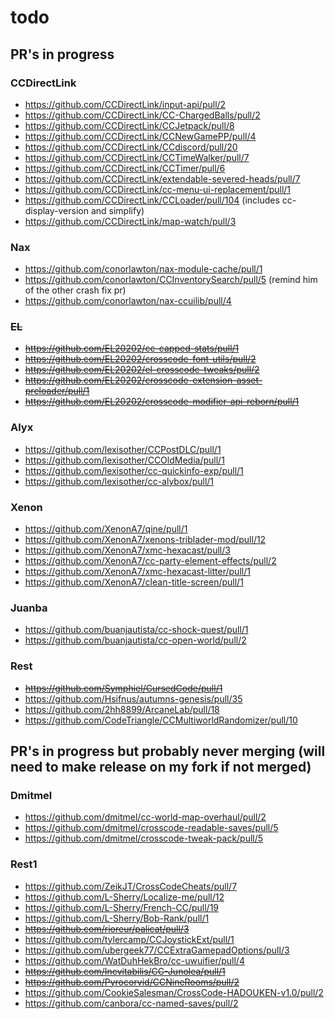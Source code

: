 <!-- markdownlint-disable MD013 MD034 -->

# todo

## PR's in progress

### CCDirectLink

- https://github.com/CCDirectLink/input-api/pull/2
- https://github.com/CCDirectLink/CC-ChargedBalls/pull/2
- https://github.com/CCDirectLink/CCJetpack/pull/8
- https://github.com/CCDirectLink/CCNewGamePP/pull/4
- https://github.com/CCDirectLink/CCdiscord/pull/20
- https://github.com/CCDirectLink/CCTimeWalker/pull/7
- https://github.com/CCDirectLink/CCTimer/pull/6
- https://github.com/CCDirectLink/extendable-severed-heads/pull/7
- https://github.com/CCDirectLink/cc-menu-ui-replacement/pull/1
- https://github.com/CCDirectLink/CCLoader/pull/104 (includes cc-display-version and simplify)
- https://github.com/CCDirectLink/map-watch/pull/3

### Nax

- https://github.com/conorlawton/nax-module-cache/pull/1
- https://github.com/conorlawton/CCInventorySearch/pull/5 (remind him of the other crash fix pr)
- https://github.com/conorlawton/nax-ccuilib/pull/4

### ~~EL~~

- ~~https://github.com/EL20202/cc-capped-stats/pull/1~~
- ~~https://github.com/EL20202/crosscode-font-utils/pull/2~~
- ~~https://github.com/EL20202/el-crosscode-tweaks/pull/2~~
- ~~https://github.com/EL20202/crosscode-extension-asset-preloader/pull/1~~
- ~~https://github.com/EL20202/crosscode-modifier-api-reborn/pull/1~~

### Alyx

- https://github.com/lexisother/CCPostDLC/pull/1
- https://github.com/lexisother/CCOldMedia/pull/1
- https://github.com/lexisother/cc-quickinfo-exp/pull/1
- https://github.com/lexisother/cc-alybox/pull/1

### Xenon

- https://github.com/XenonA7/qine/pull/1
- https://github.com/XenonA7/xenons-triblader-mod/pull/12
- https://github.com/XenonA7/xmc-hexacast/pull/3
- https://github.com/XenonA7/cc-party-element-effects/pull/2
- https://github.com/XenonA7/xmc-hexacast-litter/pull/1
- https://github.com/XenonA7/clean-title-screen/pull/1

### Juanba

- https://github.com/buanjautista/cc-shock-quest/pull/1
- https://github.com/buanjautista/cc-open-world/pull/2

### Rest

- ~~https://github.com/Symphiel/CursedCode/pull/1~~
- https://github.com/Hsifnus/autumns-genesis/pull/35
- https://github.com/2hh8899/ArcaneLab/pull/18
- https://github.com/CodeTriangle/CCMultiworldRandomizer/pull/10

## PR's in progress but probably never merging (will need to make release on my fork if not merged)

### Dmitmel

- https://github.com/dmitmel/cc-world-map-overhaul/pull/2
- https://github.com/dmitmel/crosscode-readable-saves/pull/5
- https://github.com/dmitmel/crosscode-tweak-pack/pull/5

### Rest1

- https://github.com/ZeikJT/CrossCodeCheats/pull/7
- https://github.com/L-Sherry/Localize-me/pull/12
- https://github.com/L-Sherry/French-CC/pull/19
- https://github.com/L-Sherry/Bob-Rank/pull/1
- ~~https://github.com/rioreur/palicat/pull/3~~
- https://github.com/tylercamp/CCJoystickExt/pull/1
- https://github.com/ubergeek77/CCExtraGamepadOptions/pull/3
- https://github.com/WatDuhHekBro/cc-uwuifier/pull/4
- ~~https://github.com/Inevitabilis/CC-Junolea/pull/1~~
- ~~https://github.com/Pyrocorvid/CCNineRooms/pull/2~~
- https://github.com/CookieSalesman/CrossCode-HADOUKEN-v1.0/pull/2
- https://github.com/canbora/cc-named-saves/pull/2
